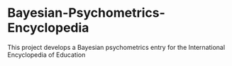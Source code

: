 # Bayesian-Psychometrics-Encyclopedia
This project develops a Bayesian psychometrics entry for the International Encyclopedia of Education
